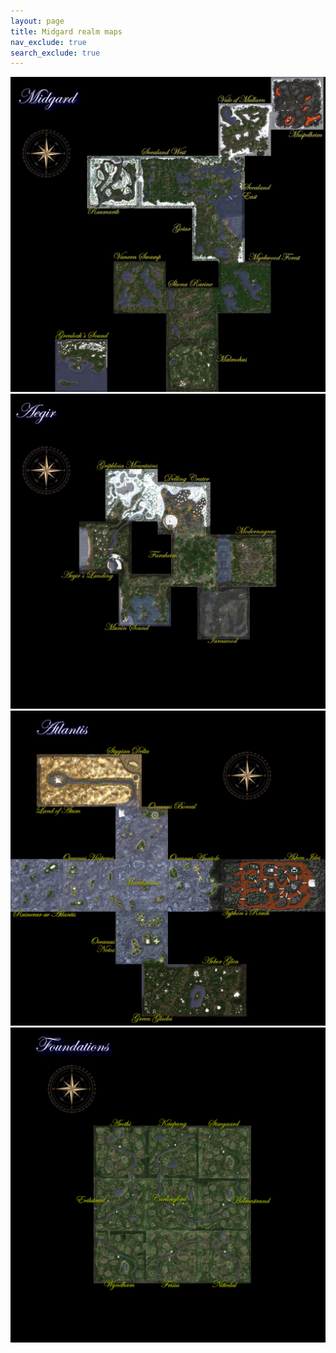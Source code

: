 ```yaml
---
layout: page
title: Midgard realm maps
nav_exclude: true
search_exclude: true
---
```


<div class="imgbox">
<img class="center-fit" src="assets/zones/overview/Midgard_overview_legends.jpg" usemap="#midgard_overview_map">
<img class="center-fit" src="assets/zones/overview/MidgardSI_overview_legends.jpg" usemap="#midgardsi_overview_map">
<img class="center-fit" src="assets/zones/overview/Midgard_toa_overview_legends.jpg" usemap="#midgardtoa_overview_map">
<img class="center-fit" src="assets/zones/overview/Midgard_foundations_overview_legends.jpg" usemap="#midgardfnd_overview_map">
</div>
<map name="midgard_overview_map">
  <area shape="rect" coords="374,385,629,640" alt="Raumarik" href="map.html?zone=zone108&title=Raumarik">
  <area shape="rect" coords="630,385,885,640" alt="West Svealand" href="map.html?zone=zone102&title=West%20Svealand">
  <area shape="rect" coords="886,385,1141,640" alt="East Svealand" href="map.html?zone=zone101&title=East%20Svealand">
  <area shape="rect" coords="1014,129,1269,384" alt="Vale of Mularn" href="map.html?zone=zone100&title=Vale%20of%20Mularn">
  <area shape="rect" coords="1270,1,1525,256" alt="Muspelheim" href="map.html?zone=zone104&title=Muspelheim">
  <area shape="rect" coords="886,641,1141,896" alt="Gotar" href="map.html?zone=zone103&title=Gotar">
  <area shape="rect" coords="1014,897,1269,1152" alt="Myrkwood Forest" href="map.html?zone=zone105&title=Myrkwood%20Forest">
  <area shape="rect" coords="758,1026,1013,1281" alt="Skona Ravine" href="map.html?zone=zone106&title=Skona%20Ravine">
  <area shape="rect" coords="758,1282,1013,1537" alt="Malmohus" href="map.html?zone=zone116&title=Malmohus">
  <area shape="rect" coords="502,898,757,1153" alt="Vanern Swamp" href="map.html?zone=zone107&title=Vanern%20Swamp">
  <area shape="rect" coords="216,1280,471,1535" alt="Grenlocks Sound" href="map.html?zone=zone028&title=Grenlock%27s%20Sound">
</map>
<map name="midgardsi_overview_map">
  <area shape="rect" coords="335,622,590,877" alt="Aegirs Landing" href="map.html?zone=zone151&title=Aegir%27s%20Landing">
  <area shape="rect" coords="527,878,782,1133" alt="Munin Sound" href="map.html?zone=zone155&title=Munin%20Sound">
  <area shape="rect" coords="783,686,1038,941" alt="Faraheim" href="map.html?zone=zone154&title=Faraheim">
  <area shape="rect" coords="1039,686,1294,941" alt="Modernagrav" href="map.html?zone=zone158&title=Modernagrav">
  <area shape="rect" coords="911,942,1166,1197" alt="Iarnwood" href="map.html?zone=zone156&title=Iarnwood">
  <area shape="rect" coords="718,430,973,685" alt="Delling Crater" href="map.html?zone=zone153&title=Delling%20Crater">
  <area shape="rect" coords="463,366,972,621" alt="Gripklosa Mountains" href="map.html?zone=zone152&title=Gripklosa%20Mountains">
</map>
<map name="midgardtoa_overview_map">
  <area shape="rect" coords="1,724,256,979" alt="Ruinerar av Atlantis" href="map.html?zone=zone071&title=Ruinerar%20av%20Atlantis">
  <area shape="rect" coords="257,724,512,979" alt="Oceanus Hesperos" href="map.html?zone=zone073&title=Oceanus%20Hesperos">
  <area shape="rect" coords="513,724,768,979" alt="Mesothalassa" href="map.html?zone=zone074&title=Mesothalassa">
  <area shape="rect" coords="769,724,1024,979" alt="Oceanus Anatole" href="map.html?zone=zone077&title=Oceanus%20Anatole">
  <area shape="rect" coords="1025,724,1280,979" alt="Typhons Reach" href="map.html?zone=zone084&title=Typhon%27s%20Reach">
  <area shape="rect" coords="1281,724,1536,979" alt="Ashen Isles" href="map.html?zone=zone085&title=Ashen%20Isles">
  <area shape="rect" coords="513,468,768,723" alt="Oceanus Boreal" href="map.html?zone=zone075&title=Oceanus%20Boreal">
  <area shape="rect" coords="513,980,768,1235" alt="Oceanus Notos" href="map.html?zone=zone076&title=Oceanus%20Notos">
  <area shape="rect" coords="639,1236,894,1491" alt="Green Glades" href="map.html?zone=zone086&title=Green%20Glades">
  <area shape="rect" coords="895,1236,1150,1491" alt="Arbor Glen" href="map.html?zone=zone087&title=Arbor%20Glen">
  <area shape="rect" coords="384,212,639,467" alt="Stygian Delta" href="map.html?zone=zone081&title=Stygian%20Delta">
  <area shape="rect" coords="128,212,383,467" alt="Land of Atum" href="map.html?zone=zone082&title=Land%20of%20Atum">
</map>
<map name="midgardfnd_overview_map">
  <area shape="rect" coords="405,479,660,734" alt="Arothi" href="map.html?zone=zone117&title=Arothi">
  <area shape="rect" coords="735,479,990,734" alt="Kaupang" href="map.html?zone=zone122&title=Kaupang">
  <area shape="rect" coords="991,479,1246,734" alt="Stavgaard" href="map.html?zone=zone268&title=Stavgaard">
  <area shape="rect" coords="405,735,660,990" alt="Erikstaad" href="map.html?zone=zone114&title=Erikstaad">
  <area shape="rect" coords="735,735,990,990" alt="Carlingford" href="map.html?zone=zone118&title=Carlingford">
  <area shape="rect" coords="991,735,1246,990" alt="Holmestrand" href="map.html?zone=zone266&title=Holmestrand">
  <area shape="rect" coords="405,991,660,1246" alt="Wyndham" href="map.html?zone=zone119&title=Wyndham">
  <area shape="rect" coords="735,991,990,1246" alt="Frisia" href="map.html?zone=zone121&title=Frisia">
  <area shape="rect" coords="991,991,1246,1246" alt="Nittedal" href="map.html?zone=zone267&title=Nittedal">
</map>






